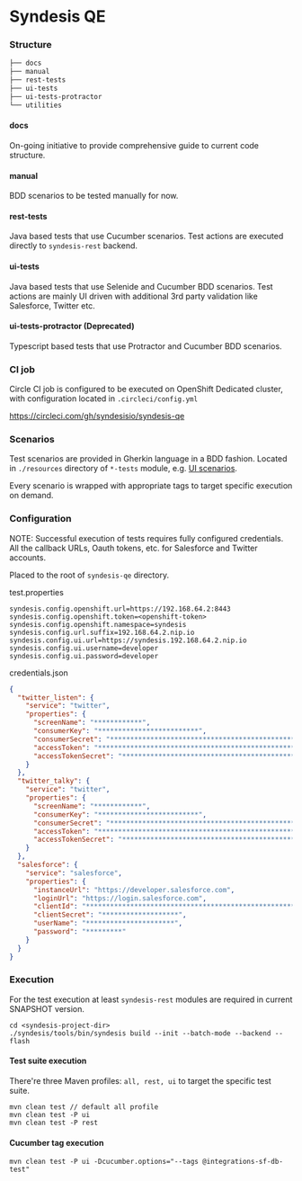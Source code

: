 # Syndesis QE


### Structure

```bash
├── docs
├── manual
├── rest-tests
├── ui-tests
├── ui-tests-protractor
└── utilities
```

#### docs
On-going initiative to provide comprehensive guide to current code structure.

#### manual
BDD scenarios to be tested manually for now.

#### rest-tests
Java based tests that use Cucumber scenarios.
Test actions are executed directly to `syndesis-rest` backend.

#### ui-tests
Java based tests that use Selenide and Cucumber BDD scenarios.
Test actions are mainly UI driven with additional 3rd party validation like Salesforce, Twitter etc.

#### ui-tests-protractor (Deprecated)
Typescript based tests that use Protractor and Cucumber BDD scenarios.


### CI job

Circle CI job is configured to be executed on OpenShift Dedicated cluster, with configuration located in `.circleci/config.yml`

https://circleci.com/gh/syndesisio/syndesis-qe


### Scenarios
Test scenarios are provided in Gherkin language in a BDD fashion. Located in `./resources`
directory of `*-tests` module, e.g. [UI scenarios](https://github.com/syndesisio/syndesis-qe/tree/master/ui-tests/src/test/resources/features).

Every scenario is wrapped with appropriate tags to target specific execution on demand.

### Configuration
NOTE: Successful execution of tests requires fully configured credentials.
All the callback URLs, Oauth tokens, etc. for Salesforce and Twitter accounts.

Placed to the root of `syndesis-qe` directory.

test.properties
```
syndesis.config.openshift.url=https://192.168.64.2:8443
syndesis.config.openshift.token=<openshift-token>
syndesis.config.openshift.namespace=syndesis
syndesis.config.url.suffix=192.168.64.2.nip.io
syndesis.config.ui.url=https://syndesis.192.168.64.2.nip.io
syndesis.config.ui.username=developer
syndesis.config.ui.password=developer

```


credentials.json
```json
{
  "twitter_listen": {
    "service": "twitter",
    "properties": {
      "screenName": "************",
      "consumerKey": "*************************",
      "consumerSecret": "**************************************************",
      "accessToken": "**************************************************",
      "accessTokenSecret": "*********************************************"
    }
  },
  "twitter_talky": {
    "service": "twitter",
    "properties": {
      "screenName": "************",
      "consumerKey": "*************************",
      "consumerSecret": "**************************************************",
      "accessToken": "**************************************************",
      "accessTokenSecret": "*********************************************"
    }
  },
  "salesforce": {
    "service": "salesforce",
    "properties": {
      "instanceUrl": "https://developer.salesforce.com",
      "loginUrl": "https://login.salesforce.com",
      "clientId": "*************************************************************************************",
      "clientSecret": "*******************",
      "userName": "**********************",
      "password": "*********"
    }
  }
}
```

### Execution

For the test execution at least `syndesis-rest` modules are required in current SNAPSHOT version.

```
cd <syndesis-project-dir>
./syndesis/tools/bin/syndesis build --init --batch-mode --backend --flash
```

#### Test suite execution

There're three Maven profiles: `all, rest, ui` to target the specific test suite.

```
mvn clean test // default all profile
mvn clean test -P ui
mvn clean test -P rest
```

#### Cucumber tag execution
```
mvn clean test -P ui -Dcucumber.options="--tags @integrations-sf-db-test"
```
